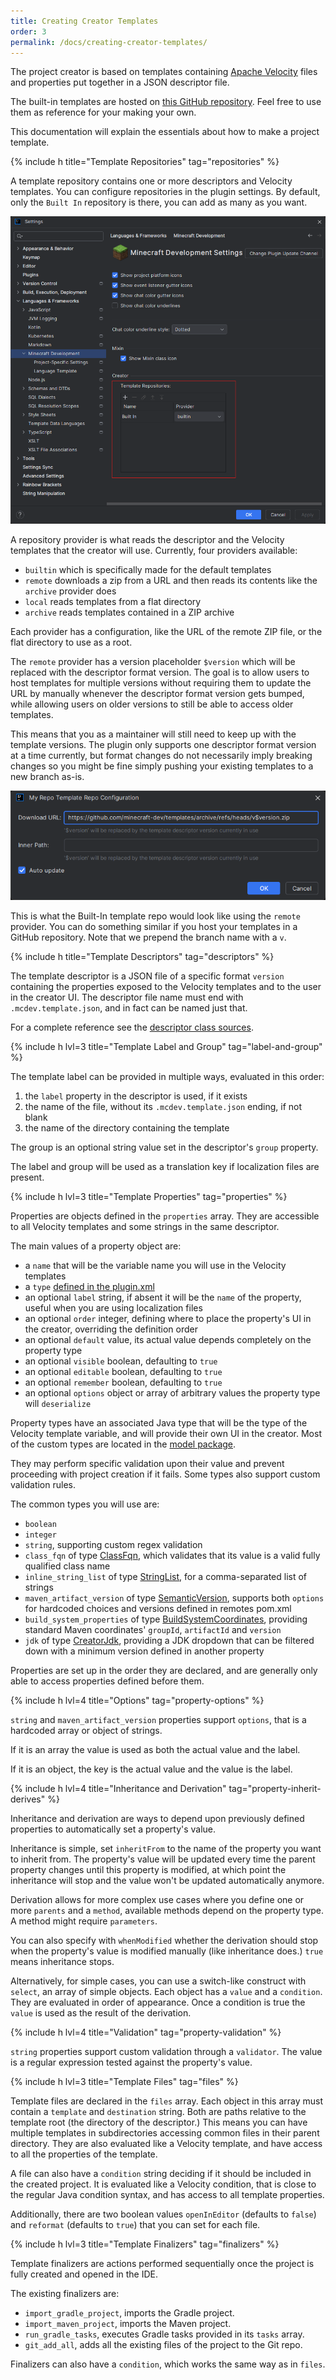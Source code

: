 ```yaml
---
title: Creating Creator Templates
order: 3
permalink: /docs/creating-creator-templates/
---
```


The project creator is based on templates containing [Apache Velocity](https://velocity.apache.org/) files and
properties put together in a JSON descriptor file.

The built-in templates are hosted on [this GitHub repository](https://github.com/minecraft-dev/templates). Feel free
to use them as reference for your making your own.

This documentation will explain the essentials about how to make a project template.


{% include h title="Template Repositories" tag="repositories" %}

A template repository contains one or more descriptors and Velocity templates. You can configure repositories in the
plugin settings. By default, only the `Built In` repository is there, you can add as many as you want.

![Template Repositories Settings](/assets/creator-templates/minecraft-settings.png)

A repository provider is what reads the descriptor and the Velocity templates that the creator will use.
Currently, four providers available:
- `builtin` which is specifically made for the default templates
- `remote` downloads a zip from a URL and then reads its contents like the `archive` provider does
- `local` reads templates from a flat directory
- `archive` reads templates contained in a ZIP archive

Each provider has a configuration, like the URL of the remote ZIP file, or the flat directory to use as a root.

The `remote` provider has a version placeholder `$version` which will be replaced with the descriptor format version.
The goal is to allow users to host templates for multiple versions without requiring them to update the URL by
manually whenever the descriptor format version gets bumped, while allowing users on older versions to still be able
to access older templates.

This means that you as a maintainer will still need to keep up with the template versions. The plugin only supports one
descriptor format version at a time currently, but format changes do not necessarily imply breaking changes so you might
be fine simply pushing your existing templates to a new branch as-is.

![Remote Template Config Example](/assets/creator-templates/remote-provider-config-example.png)

This is what the Built-In template repo would look like using the `remote` provider. You can do something similar if
you host your templates in a GitHub repository. Note that we prepend the branch name with a `v`.


{% include h title="Template Descriptors" tag="descriptors" %}

The template descriptor is a JSON file of a specific format `version` containing the properties exposed to the Velocity
templates and to the user in the creator UI. The descriptor file name must end with `.mcdev.template.json`, and in fact
can be named just that.

For a complete reference see the [descriptor class sources](https://github.com/minecraft-dev/MinecraftDev/blob/dev/src/main/kotlin/creator/custom/TemplateDescriptor.kt).


{% include h lvl=3 title="Template Label and Group" tag="label-and-group" %}

The template label can be provided in multiple ways, evaluated in this order:
1. the `label` property in the descriptor is used, if it exists
2. the name of the file, without its `.mcdev.template.json` ending, if not blank
3. the name of the directory containing the template

The group is an optional string value set in the descriptor's `group` property.

The label and group will be used as a translation key if localization files are present.


{% include h lvl=3 title="Template Properties" tag="properties" %}

Properties are objects defined in the `properties` array. They are accessible to all Velocity templates and some strings
in the same descriptor.

The main values of a property object are:
- a `name` that will be the variable name you will use in the Velocity templates
- a `type` [defined in the plugin.xml](https://github.com/minecraft-dev/MinecraftDev/blob/fed20eb2eeb5e4de4fed49190e051a215918148f/src/main/resources/META-INF/plugin.xml#L141-L155)
- an optional `label` string, if absent it will be the `name` of the property, useful when you are using localization files
- an optional `order` integer, defining where to place the property's UI in the creator, overriding the definition order
- an optional `default` value, its actual value depends completely on the property type
- an optional `visible` boolean, defaulting to `true`
- an optional `editable` boolean, defaulting to `true`
- an optional `remember` boolean, defaulting to `true`
- an optional `options` object or array of arbitrary values the property type will `deserialize`

Property types have an associated Java type that will be the type of the Velocity template variable, and will provide
their own UI in the creator. Most of the custom types are located in the [model package](https://github.com/minecraft-dev/MinecraftDev/tree/dev/src/main/kotlin/creator/custom/model).

They may perform specific validation upon their value and prevent proceeding with project creation if it fails.
Some types also support custom validation rules.

The common types you will use are:
- `boolean`
- `integer`
- `string`, supporting custom regex validation
- `class_fqn` of type [ClassFqn](https://github.com/minecraft-dev/MinecraftDev/blob/dev/src/main/kotlin/creator/custom/model/ClassFqn.kt), which validates that its value is a valid fully qualified class name
- `inline_string_list` of type [StringList](https://github.com/minecraft-dev/MinecraftDev/blob/dev/src/main/kotlin/creator/custom/model/StringList.kt), for a comma-separated list of strings
- `maven_artifact_version` of type [SemanticVersion](https://github.com/minecraft-dev/MinecraftDev/blob/dev/src/main/kotlin/util/SemanticVersion.kt), supports both `options` for hardcoded choices and versions defined in remotes pom.xml
- `build_system_properties` of type [BuildSystemCoordinates](https://github.com/minecraft-dev/MinecraftDev/blob/dev/src/main/kotlin/creator/custom/model/BuildSystemCoordinates.kt), providing standard Maven coordinates' `groupId`, `artifactId` and `version`
- `jdk` of type [CreatorJdk](https://github.com/minecraft-dev/MinecraftDev/blob/dev/src/main/kotlin/creator/custom/model/CreatorJdk.kt), providing a JDK dropdown that can be filtered down with a minimum version defined in another property

Properties are set up in the order they are declared, and are generally only able to access properties defined before them.


{% include h lvl=4 title="Options" tag="property-options" %}

`string` and `maven_artifact_version` properties support `options`, that is a hardcoded array or object of strings.

If it is an array the value is used as both the actual value and the label.

If it is an object, the key is the actual value and the value is the label.


{% include h lvl=4 title="Inheritance and Derivation" tag="property-inherit-derives" %}

Inheritance and derivation are ways to depend upon previously defined properties to automatically set a property's value.

Inheritance is simple, set `inheritFrom` to the name of the property you want to inherit from.
The property's value will be updated every time the parent property changes until this property is modified,
at which point the inheritance will stop and the value won't be updated automatically anymore.

Derivation allows for more complex use cases where you define one or more `parents` and a `method`, available methods
depend on the property type. A method might require `parameters`.

You can also specify with `whenModified` whether the derivation should stop when the property's value is modified
manually (like inheritance does.) `true` means inheritance stops.

Alternatively, for simple cases, you can use a switch-like construct with `select`, an array of simple objects.
Each object has a `value` and a `condition`. They are evaluated in order of appearance. Once a condition is true the
`value` is used as the result of the derivation.


{% include h lvl=4 title="Validation" tag="property-validation" %}

`string` properties support custom validation through a `validator`. The value is a regular expression tested against
the property's value.


{% include h lvl=3 title="Template Files" tag="files" %}

Template files are declared in the `files` array. Each object in this array must contain a `template` and `destination` 
string. Both are paths relative to the template root (the directory of the descriptor.) This means you can have multiple
templates in subdirectories accessing common files in their parent directory. They are also evaluated like a Velocity
template, and have access to all the properties of the template.

A file can also have a `condition` string deciding if it should be included in the created project. It is evaluated like
a Velocity condition, that is close to the regular Java condition syntax, and has access to all template properties.

Additionally, there are two boolean values `openInEditor` (defaults to `false`) and `reformat` (defaults to `true`) that
you can set for each file.


{% include h lvl=3 title="Template Finalizers" tag="finalizers" %}

Template finalizers are actions performed sequentially once the project is fully created and opened in the IDE.

The existing finalizers are:
- `import_gradle_project`, imports the Gradle project.
- `import_maven_project`, imports the Maven project.
- `run_gradle_tasks`, executes Gradle tasks provided in its `tasks` array.
- `git_add_all`, adds all the existing files of the project to the Git repo.

Finalizers can also have a `condition`, which works the same way as in `files`.
